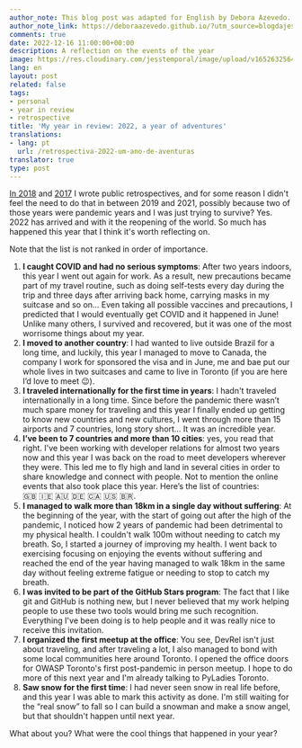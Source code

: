 ```yaml
---
author_note: This blog post was adapted for English by Debora Azevedo.
author_note_link: https://deboraazevedo.github.io/?utm_source=blogdajess
comments: true
date: 2022-12-16 11:00:00+00:00
description: A reflection on the events of the year
image: https://res.cloudinary.com/jesstemporal/image/upload/v1652632564/covers/personal_hjhwwt.png
lang: en
layout: post
related: false
tags:
- personal
- year in review
- retrospective
title: 'My year in review: 2022, a year of adventures'
translations:
- lang: pt
  url: /retrospectiva-2022-um-ano-de-aventuras
translator: true
type: post
---
```


[In 2018](https://jtemporal.com/retrospectiva-2018/) and [2017](https://jtemporal.com/retrospectiva-2017/)  I wrote public retrospectives, and for some reason I didn't feel the need to do that in between 2019 and 2021, possibly because two of those years were pandemic years and I was just trying to survive? Yes. 2022 has arrived and with it the reopening of the world. So much has happened this year that I think it's worth reflecting on.

Note that the list is not ranked in order of importance.

1. **I caught COVID and had no serious symptoms**: After two years indoors, this year I went out again for work. As a result, new precautions became part of my travel routine, such as doing self-tests every day during the trip and three days after arriving back home, carrying masks in my suitcase and so on… Even taking all possible vaccines and precautions, I predicted that I would eventually get COVID and it happened in June! Unlike many others, I survived and recovered, but it was one of the most worrisome things about my year.
2. **I moved to another country**: I had wanted to live outside Brazil for a long time, and luckily, this year I managed to move to Canada, the company I work for sponsored the visa and in June, me and bae put our whole lives in two suitcases and came to live in Toronto (if you are here I’d love to meet 😉).
3. **I traveled internationally for the first time in years**: I hadn't traveled internationally in a long time. Since before the pandemic there wasn’t much spare money for traveling and this year I finally ended up getting to know new countries and new cultures, I went through more than 15 airports and 7 countries, long story short… It was an incredible year.
4. **I’ve been to 7 countries and more than 10 cities**: yes, you read that right. I've been working with developer relations for almost two years now and this year I was back on the road to meet developers wherever they were. This led me to fly high and land in several cities in order to share knowledge and connect with people. Not to mention the online events that also took place this year. Here’s the list of countries: 🇬🇧 🇮🇪 🇦🇺 🇩🇪 🇨🇦 🇺🇸 🇧🇷.
5. **I managed to walk more than 18km in a single day without suffering**: At the beginning of the year, with the start of going out after the high of the pandemic, I noticed how 2 years of  pandemic had been detrimental to my physical health. I couldn't walk 100m without needing to catch my breath. So, I started a journey of improving my health. I went back to exercising focusing on enjoying the events without suffering and reached the end of the year having managed to walk 18km in the same day without feeling extreme fatigue or needing to stop to catch my breath.
6. **I was invited to be part of the GitHub Stars program**: The fact that I like git and GitHub is nothing new, but I never believed that my work helping people to use these two tools would bring me such recognition. Everything I've been doing is to help people and it was really nice to receive this invitation.
7. **I organized the first meetup at the office**: You see, DevRel isn't just about traveling, and after traveling a lot, I also managed to bond with some local communities here around Toronto. I opened the office doors for OWASP Toronto's first post-pandemic in person  meetup. I hope to do more of this next year and I'm already talking to PyLadies Toronto.
8. **Saw snow for the first time**: I had never seen snow in real life before, and this year I was able to mark this activity as done. I'm still waiting for the “real snow” to fall so I can build a snowman and make a snow angel, but that shouldn't happen until next year.

What about you? What were the cool things that happened in your year?